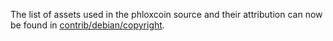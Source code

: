 The list of assets used in the phloxcoin source and their attribution can now be found in [contrib/debian/copyright](../contrib/debian/copyright).
